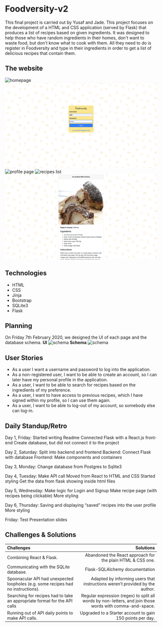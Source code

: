 # Foodversity-v2
This final project is carried out by Yusaf and Jade. This project focuses on the development of a HTML and CSS application (served by Flask) that produces a list of recipes based on given ingredients. It was designed to help those who have random ingredients in their homes, don't want to waste food, but don't know what to cook with them. All they need to do is register in Foodversity and type in their ingredients in order to get a list of delicious recipes that contain them.   

## The website 
![homepage](images/readme/homepage.png)
![login](images/readme/login.png)
![profile page](images/readme/profile_page.png)
![recipes list](images/readme/recipes_list.png)
![single recipe](images/readme/single_recipe.png)


## Technologies
- HTML 
- CSS
- Jinja 
- Bootstrap
- SQLite3
- Flask

## Planning
On Friday 7th February 2020, we designed the UI of each page and the database schema.
**UI**
![schema](images/foodversity-design.png)
**Schema** 
![schema](images/foodversity-schema.png)

## User Stories
- As a user I want a username and password to log into the application. 
- As a non-registered user, I want to be able to create an account, so I can later have my personal profile in the application. 
- As a user, I want to be able to search for recipes based on the ingredients of my preference. 
- As a user, I want to have access to previous  recipes, which I have signed within my profile, so I can use them again. 
- As a user, I want to be able to log-out of my account, so somebody else can log-in.

## Daily Standup/Retro

Day 1, Friday: 
Started writing Readme
Connected Flask with a React.js front-end 
Create database, but did not connect it to the project

Day 2, Saturday: 
Split into backend and frontend
Backend: Connect Flask with database 
Frontend: Make components and containers

Day 3, Monday: 
Change database from Postgres to Sqlite3

Day 4, Tuesday:
Make API call
Moved from React to HTML and CSS
Started styling 
Get the data from flask showing inside html files 

Day 5, Wednesday: 
Make logic for Login and Signup
Make recipe page (with recipes being clickable) 
More styling 

Day 6, Thursday:
Saving and displaying “saved” recipes into the user profile
More styling 

Friday:
Test
Presentation slides 

## Challenges & Solutions
| Challenges        | Solutions          
| :------------- |-------------:| 
| Combining React & Flask. | Abandoned the React approach for the plain HTML & CSS one. |
| Communicating with the SQLite database. | Flask-SQLAlchemy documentation |
| Spoonacular API had unexpected loopholes (e.g. some recipes had no instructions).  | Adapted by informing users that instructions weren’t provided by the author. |
| Searching for recipes had to take an appropriate format for the API calls | Regular expression (regex) to split all words by non-letters, and join those words with comma-and-space. |
| Running out of API daily points to make API calls. | Upgraded to a Starter account to gain 150 points per day. |
